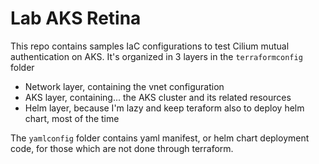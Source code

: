 # Lab AKS Retina

This repo contains samples IaC configurations to test Cilium mutual authentication on AKS.
It's organized in 3 layers in the `terraformconfig` folder

- Network layer, containing the vnet configuration
- AKS layer, containing... the AKS cluster and its related resources
- Helm layer, because I'm lazy and keep teraform also to deploy helm chart, most of the time

The `yamlconfig` folder contains yaml manifest, or helm chart deployment code, for those which are not done through terraform.